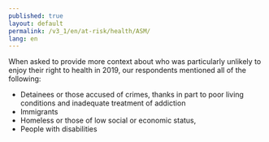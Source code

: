```yaml
---
published: true
layout: default
permalink: /v3_1/en/at-risk/health/ASM/
lang: en
---
```

When asked to provide more context about who was particularly unlikely to enjoy their right to health in 2019, our respondents mentioned all of the following:

-	Detainees or those accused of crimes, thanks in part to poor living conditions and inadequate treatment of addiction 
-	Immigrants
-	Homeless or those of low social or economic status,
-	People with disabilities
